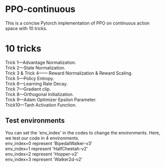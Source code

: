 # PPO-continuous
This is a concise Pytorch implementation of PPO on continuous action space with 10 tricks.<br />

# 10 tricks
Trick 1—Advantage Normalization.<br />
Trick 2—State Normalization.<br />
Trick 3 & Trick 4—— Reward Normalization & Reward Scaling.<br />
Trick 5—Policy Entropy.<br />
Trick 6—Learning Rate Decay.<br />
Trick 7—Gradient clip.<br />
Trick 8—Orthogonal Initialization.<br />
Trick 9—Adam Optimizer Epsilon Parameter.<br />
Trick10—Tanh Activation Function.<br />

## Test environments
You can set the 'env_index' in the codes to change the environments. Here, we test our code in 4 environments.<br />
env_index=0 represent 'BipedalWalker-v3'<br />
env_index=1 represent 'HalfCheetah-v2'<br />
env_index=2 represent 'Hopper-v2'<br />
env_index=3 represent 'Walker2d-v2'<br />
